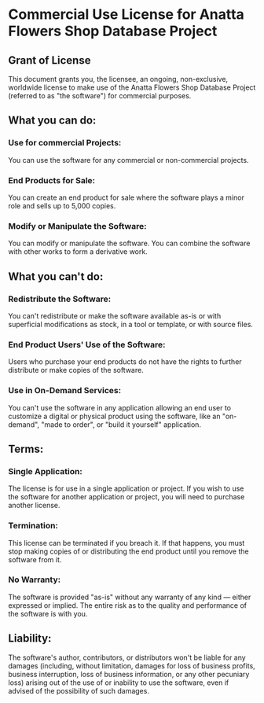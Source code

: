 # Commercial Use License for Anatta Flowers Shop Database Project

## Grant of License

This document grants you, the licensee, an ongoing, non-exclusive, worldwide license to make use of the Anatta Flowers Shop Database Project (referred to as "the software") for commercial purposes.

## What you can do:

### Use for commercial Projects: 

You can use the software for any commercial or non-commercial projects.

### End Products for Sale:

You can create an end product for sale where the software plays a minor role and sells up to 5,000 copies.

### Modify or Manipulate the Software: 

You can modify or manipulate the software. You can combine the software with other works to form a derivative work.

## What you can't do:

### Redistribute the Software:

You can't redistribute or make the software available as-is or with superficial modifications as stock, in a tool or template, or with source files.

### End Product Users' Use of the Software: 

Users who purchase your end products do not have the rights to further distribute or make copies of the software.

### Use in On-Demand Services: 

You can't use the software in any application allowing an end user to customize a digital or physical product using the software, like an "on-demand", "made to order", or "build it yourself" application.

## Terms:

### Single Application: 

The license is for use in a single application or project. If you wish to use the software for another application or project, you will need to purchase another license.

### Termination:

This license can be terminated if you breach it. If that happens, you must stop making copies of or distributing the end product until you remove the software from it.

### No Warranty: 

The software is provided "as-is" without any warranty of any kind — either expressed or implied. The entire risk as to the quality and performance of the software is with you.

## Liability:

The software's author, contributors, or distributors won't be liable for any damages (including, without limitation, damages for loss of business profits, business interruption, loss of business information, or any other pecuniary loss) arising out of the use of or inability to use the software, even if advised of the possibility of such damages.